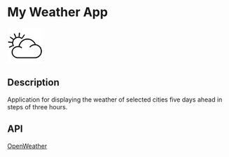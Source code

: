 # My Weather App
  <img src="https://github.com/ipv02/MyWeather/blob/main/Screenshots/logo.jpg" width="80px" height="80px"/></p>
## Description
Application for displaying the weather of selected cities five days ahead in steps of three hours.


## API
[OpenWeather](https://openweathermap.org/)
